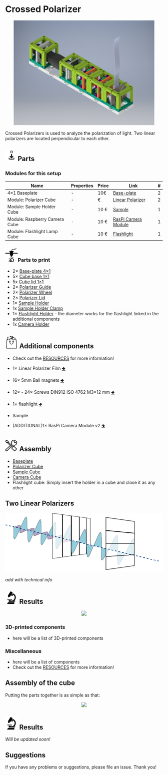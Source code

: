 # Crossed Polarizer

<p align="center">
<img src="./IMAGES/Assembly_Crossed_Polarizer.png"
width="450">
</p>

Crossed Polarizers is used to analyze the polarization of light.
Two linear polarizers are located perpendicular to each other. 

## <img src="./IMAGES/D.png" width="40">Parts

### Modules for this setup

|  Name | Properties  |  Price | Link  | # |
|---|---|---|---|---|
|  4×1 Baseplate | - | 10€  | [Base-plate](../../CAD/ASSEMBLY_Baseplate_v2/)  | 2|
|  Module: Polarizer Cube | -  |  €  | [Linear Polarizer](../../CAD/ASSEMBLY_)  | 2|
|  Module: Sample Holder Cube | -  | 10 €  | [Sample](../../CAD/ASSEMBLY_CUBE_Sample_Holder_v2)  | 1|
|  Module: Raspberry Camera Cube | -  | 10 €  | [RasPi Camera Module](../../CAD/ASSEMBLY_CUBE_)  | 1|
|  Module: Flashlight Lamp Cube | -  | 10 €  | [Flashlight](../../CAD/ASSEMBLY_CUBE_)  | 1|


### <img src="./IMAGES/P.png" width="40">Parts to print

* 2× [Base-plate 4×1](./STL/Assembly_base_4x1.stl)
* 5× [Cube base 1×1](./STL/10_Cube_1x1_v2.stl)
* 5x [Cube lid 1×1](./STL/10_Lid_1x1_v2.stl)
* 2× [Polarizer Guide](./STL/)
* 2× [Polarizer Wheel](./STL/)
* 2× [Polarizer Lid](./STL/)
* 1× [Sample Holder](./STL/ASSEMBLY_CUBE_LED_20_Cube_insert_Sample_holder.stl)
* 1x [Sample Holder Clamp](./STL/ASSEMBLY_CUBE_LED_20_Cube_Insert_Sample_clamp.stl)
* 1× [Flashlight Holder](./STL/20_Cube_Insert_Holder-flashlight_v2.stl) - the diameter works for the flashlight linked in the additional components
* 1x [Camera Holder](./STL/)


## <img src="./IMAGES/B.png" width="40"> Additional components
* Check out the [RESOURCES](../../TUTORIALS/RESOURCES) for more information!
* 1× Linear Polarizer Film [🢂](https://)




* 16× 5mm Ball magnets [🢂](https://www.magnetmax.de/Neodym-Kugelmagnete/Magnetkugel-Kugelmagnet-O-5-0-mm-Neodym-vernickelt-N40-haelt-400-g::158.html)
* 12× - 24× Screws DIN912 ISO 4762 M3×12 mm [🢂](https://eshop.wuerth.de/Zylinderschraube-mit-Innensechskant-SHR-ZYL-ISO4762-88-IS25-A2K-M3X12/00843%20%2012.sku/de/DE/EUR/)
* 1× flashlight [🢂](https://www.pollin.de/p/led-taschenlampe-alu-5-w-cree-led-3xmicro-schwarz-b-ware-535448)
* Sample
* (ADDITIONAL)1× RasPi Camera Module v2 [🢂](https://www.pollin.de/p/led-taschenlampe-alu-5-w-cree-led-3xmicro-schwarz-b-ware-535448)

## <img src="./IMAGES/A.png" width="40"> Assembly

* [Baseplate](../../CAD/ASSEMBLY_Baseplate_v2/)
* [Polarizer Cube](../../CAD/)
* [Sample Cube](../../CAD/ASSEMBLY_CUBE_Sample_Holder_v2/)
* [Camera Cube]()
* Flashlight cube: Simply insert the holder in a cube and close it as any other

## Two Linear Polarizers

<p align="center">
<img src="./IMAGES/crossed polarizer_exp.png" width="600">
</p>

*add with technical info*

## <img src="./IMAGES/E.png" width="40"> Results

<p align="center">
<img src="./IMAGES/crossed_polarizer.gif"
width="450">
</p>











### 3D-printed components
* here will be a list of 3D-printed components

### Miscellaneous
* here will be a list of components
* Check out the [RESOURCES](../../TUTORIALS/RESOURCES) for more information!


## Assembly of the cube
Putting the parts together is as simple as that:
<p align="center">
<img src="./IMAGES/UC2_assembly.png" width="300">
</p>

## <img src="./IMAGES/E.png" width="40"> Results  


*Will be updated soon!*

## Suggestions
If you have any problems or suggestions, please file an issue. Thank you!
